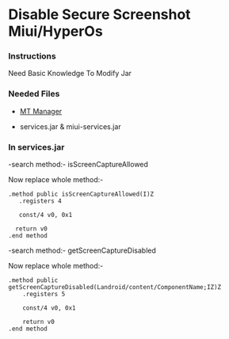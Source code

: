 # Disable Secure Screenshot Miui/HyperOs


### Instructions
Need Basic Knowledge To Modify Jar

### Needed Files
- [MT Manager](https://t.me/mtmanager) 

- services.jar & miui-services.jar


### In services.jar
-search method:- isScreenCaptureAllowed

Now replace whole method:-
```
.method public isScreenCaptureAllowed(I)Z
   .registers 4

   const/4 v0, 0x1

  return v0  
.end method
```

-search method:- getScreenCaptureDisabled

Now replace whole method:-
```
.method public getScreenCaptureDisabled(Landroid/content/ComponentName;IZ)Z
    .registers 5

    const/4 v0, 0x1

    return v0
.end method
```
